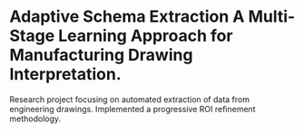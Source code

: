 # Adaptive Schema Extraction A Multi-Stage Learning Approach for Manufacturing Drawing Interpretation.
Research project focusing on automated extraction of data from engineering drawings. Implemented a progressive ROI refinement methodology.
